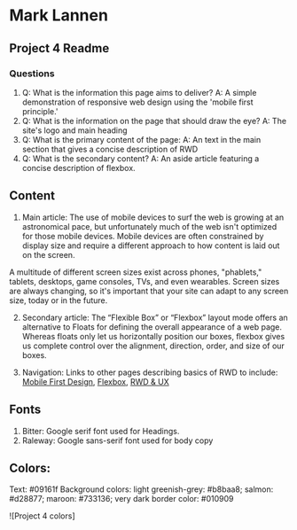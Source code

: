 # Mark Lannen
## Project 4 Readme
### Questions
1. Q: What is the information this page aims to deliver?
   A: A simple demonstration of responsive web design using the 'mobile first principle.'
2. Q: What is the information on the page that should draw the eye?
   A: The site's logo and main heading
3. Q: What is the primary content of the page:
   A: An text in the main section that gives a concise description of RWD
4. Q: What is the secondary content?
   A: An aside article featuring a concise description of flexbox.

## Content
1. Main article: The use of mobile devices to surf the web is growing at an astronomical pace, but unfortunately much of the web isn't optimized for those mobile devices. Mobile devices are often constrained by display size and require a different approach to how content is laid out on the screen.

A multitude of different screen sizes exist across phones, "phablets," tablets, desktops, game consoles, TVs, and even wearables. Screen sizes are always changing, so it's important that your site can adapt to any screen size, today or in the future.

2. Secondary article: The “Flexible Box” or “Flexbox” layout mode offers an alternative to Floats for defining the overall appearance of a web page. Whereas floats only let us horizontally position our boxes, flexbox gives us complete control over the alignment, direction, order, and size of our boxes.

3. Navigation: Links to other pages describing basics of RWD to include: [Mobile First Design](https://www.uxpin.com/studio/blog/a-hands-on-guide-to-mobile-first-design/),
[Flexbox](https://internetingishard.com/html-and-css/flexbox/), [RWD & UX](https://www.uxpin.com/studio/blog/important-considerations-responsive-design-performance-ux/)

## Fonts
1. Bitter: Google serif font used for Headings.
2. Raleway: Google sans-serif font used for body copy

## Colors:
 Text: #09161f
 Background colors: light greenish-grey: #b8baa8; salmon: #d28877; maroon: #733136; very dark border color: #010909

![Project 4 colors]
